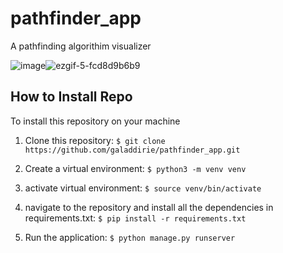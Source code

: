 # pathfinder_app
A pathfinding algorithim visualizer

![image](https://user-images.githubusercontent.com/70884733/152391651-e44c7647-6a6e-495d-a36a-2dbe70ecab18.gif)![ezgif-5-fcd8d9b6b9](https://user-images.githubusercontent.com/70884733/152392367-5a5981d9-8d21-420a-8c24-430e33647725.gif)





## How to Install Repo

To install this repository on your machine
1. Clone this repository: `$ git clone https://github.com/galaddirie/pathfinder_app.git` 
2. Create a virtual environment: `$ python3 -m venv venv`
3. activate virtual environment: `$ source venv/bin/activate`
4. navigate to the repository and install all the dependencies in requirements.txt: `$ pip install -r requirements.txt`

8. Run the application: `$ python manage.py runserver`


